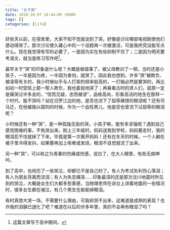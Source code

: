 ```yaml
---
title: "关于哭"
date: 2010-10-07 16:44:00 +0800
tags: []
categories: [life]
---
```


好些天以前，在宿舍里，大家不知不觉就谈到了哭，好像是讨论哪部电视剧使他们感动得哭了。那次讨论使久藏心中的一个话题再一次被激活，可是我终究没能写点什么。现在我觉得有写的必要了，一是因为实在有些抑制不住了；二是因为明天要考语文，就当是练习写作吧[^1]。

<!--more-->

最早关于“哭”的印象是什么呢？大概是做错事了，被父母教训了一顿，当时还是小孩子，一半是因为疼，一半因为害怕，就哭了。因此我也想到，许多“哭”被欺负、被凌辱有关的，我小时候似乎与人打架的频率挺高的，一打输必然是要哭的，再比如初一时受班上那一帮人欺负，我也委屈地哭了；再看看古时的贤人们，屈原一定是痛哭过许多会的，“信而见疑，忠而被谤”，品格高尚，形象高洁的他生在那样一个时代，能不哭吗？站在汨罗江边的他，是否也流下了屈辱痛恨的眼泪呢？还有司马迁，在他被施以腐刑的时候，作为一个血性男儿，他是否也曾流下过屈辱的眼泪呢？

小时候还有一种“哭”，是一种孤独无助的哭，小孩子嘛，能有多坚强呢？遇到自己感觉困难的事，不免哭出来。刚上三年级时，妈妈送我到学校，妈妈要走时，我的眼泪忍不住就掉了下来，毕竟是第一次离开妈妈！还有在冬天的时候，一个人躺在被子里冷得发抖，如果要再加上咳嗽或发烧，眼泪不自觉就流了出来。

另一种“哭”，可以称之为青春的伤痛或伤感，说白了，在大人眼里，有些无病呻吟。

到了高中，也经历了一些哭泣，却都已不是自己的了。有人为考试失利伤心落泪；有人为朋友背离而流泪；有人为失恋痛哭……印象最深的还是那次汶川地震时所见到的哭泣，大概是女生们大都多愁善感，当物理老师在讲台上讲着地震的一些情况时，很多女生都在啜泣，有几个男生在偷偷掉眼泪。

有时真想大哭一场，不需要什么理由，可我却哭不出来，这难道是成熟的表现？也许我的泪腺已退化了吧？难道在以后的许多年里，真的不会再有眼泪了吗？

[^1]: 这篇文章写于高中期间。
